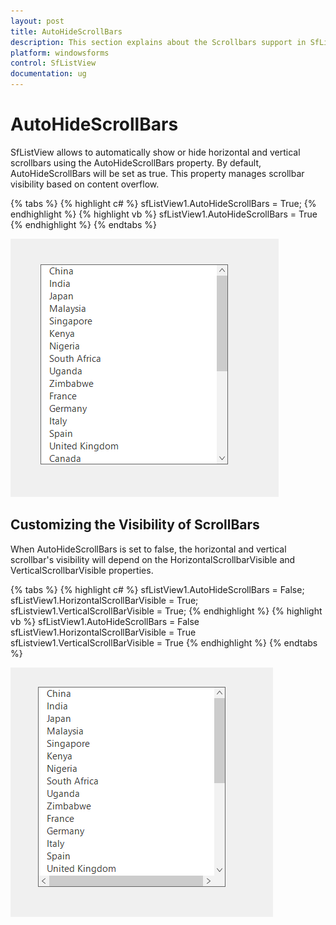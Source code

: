 ```yaml
---
layout: post
title: AutoHideScrollBars
description: This section explains about the Scrollbars support in SfListView.
platform: windowsforms
control: SfListView
documentation: ug
---
```


# AutoHideScrollBars
SfListView allows to automatically show or hide horizontal and vertical scrollbars using the AutoHideScrollBars property. By default, AutoHideScrollBars will be set as true. This property manages scrollbar visibility based on content overflow. 

{% tabs %}
{% highlight c# %}
sfListView1.AutoHideScrollBars = True;
{% endhighlight %}
{% highlight vb %}
sfListView1.AutoHideScrollBars = True
{% endhighlight %}
{% endtabs %}
         
 ![](AutoHideScrollBars_images/AutoHideScrollBars_img1.png)       
                             
## Customizing the Visibility of ScrollBars
When AutoHideScrollBars is set to false, the horizontal and vertical scrollbar's visibility will depend on the HorizontalScrollbarVisible and VerticalScrollbarVisible properties.

{% tabs %}
{% highlight c# %}
sfListView1.AutoHideScrollBars = False;
sfListView1.HorizontalScrollBarVisible = True;
sfListview1.VerticalScrollBarVisible = True;
{% endhighlight %}
{% highlight vb %}
sfListView1.AutoHideScrollBars = False
sfListView1.HorizontalScrollBarVisible = True
sfListview1.VerticalScrollBarVisible = True
{% endhighlight %}
{% endtabs %}

![](AutoHideScrollBars_images/AutoHideScrollBars_img2.png)


